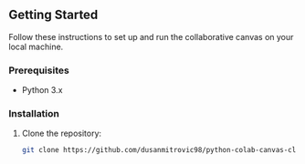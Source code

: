 ## Getting Started

Follow these instructions to set up and run the collaborative canvas on your local machine.

### Prerequisites

- Python 3.x

### Installation

1. Clone the repository:

   ```sh
   git clone https://github.com/dusanmitrovic98/python-colab-canvas-client-server.git
